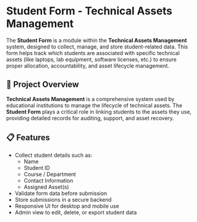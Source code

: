 # Student Form - Technical Assets Management

The **Student Form** is a module within the **Technical Assets Management** system, designed to collect, manage, and store student-related data. This form helps track which students are associated with specific technical assets (like laptops, lab equipment, software licenses, etc.) to ensure proper allocation, accountability, and asset lifecycle management.

## 🚀 Project Overview

**Technical Assets Management** is a comprehensive system used by educational institutions to manage the lifecycle of technical assets. The **Student Form** plays a critical role in linking students to the assets they use, providing detailed records for auditing, support, and asset recovery.

## 📋 Features

- Collect student details such as:
  - Name
  - Student ID
  - Course / Department
  - Contact Information
  - Assigned Asset(s)
- Validate form data before submission
- Store submissions in a secure backend
- Responsive UI for desktop and mobile use
- Admin view to edit, delete, or export student data

